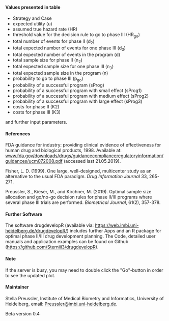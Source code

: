 #### Values presented in table
* Strategy and Case 
* expected utility (u)
* assumed true hazard rate (HR)
* threshold value for the decision rule to go to phase III (HR<sub>go</sub>)
* total number of events for phase II (d<sub>2</sub>)
* total expected number of events for one phase III (d<sub>3</sub>)
* total expected number of events in the program (d)
* total sample size for phase II (n<sub>2</sub>)
* total expected sample size for one phase III (n<sub>3</sub>)
* total expected sample size in the program (n)
* probability to go to phase III (p<sub>go</sub>)
* probability of a successful program (sProg)
* probability of a successful program with small effect (sProg1)
* probability of a successful program with medium effect (sProg2)
* probability of a successful program with large effect (sProg3)
* costs for phase II (K2)
* costs for phase III (K3)

and further input parameters.


#### References

FDA guidance for industry: providing clinical evidence of effectiveness for human drug and biological products, 1998. Available at: www.fda.gov/downloads/drugs/guidancecomplianceregulatoryinformation/guidances/ucm072008.pdf (accessed last 21.05.2019).

Fisher, L. D. (1999). One large, well-designed, multicenter study as an alternative to the usual FDA paradigm. <i>Drug Information Journal</i> 33, 265-271.

Preussler, S., Kieser, M., and Kirchner, M. (2019). Optimal sample size allocation and go/no-go decision rules for phase II/III programs where several phase III trials are performed. <i>Biometrical Journal</i>, 61(2), 357-378.

#### Further Software

The software drugdevelopR (available via: https://web.imbi.uni-heidelberg.de/drugdevelopR/) includes further Apps and an R package for optimal phase II/III drug development planning. The Code, detailed user manuals and application examples can be found on Github (https://github.com/Sterniii3/drugdevelopR).  

#### Note

If the server is busy, you may need to double click the "Go"-button in order to see the updated plot.


#### Maintainer
Stella Preussler, Institute of Medical Biometry and Informatics, University of Heidelberg, email: Preussler@imbi.uni-heidelberg.de.

Beta version 0.4

